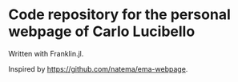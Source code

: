 # Code repository for the personal webpage of Carlo Lucibello

Written with Franklin.jl.

Inspired by https://github.com/natema/ema-webpage.

